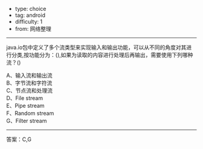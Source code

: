 - type: choice
- tag: android
- difficulty:  1
- from: 网络整理

--------

java.io包中定义了多个流类型来实现输入和输出功能，可以从不同的角度对其进行分类,按功能分为：(),如果为读取的内容进行处理后再输出，需要使用下列哪种流？()

A、输入流和输出流  
B、字节流和字符流  
C、节点流和处理流  
D、File stream  
E、Pipe stream  
F、Random stream  
G、Filter stream

---------

答案：C,G

